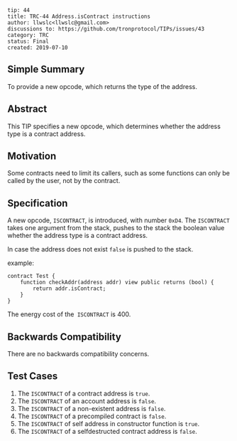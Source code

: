 ```
tip: 44
title: TRC-44 Address.isContract instructions
author: llwslc<llwslc@gmail.com> 
discussions to: https://github.com/tronprotocol/TIPs/issues/43
category: TRC
status: Final
created: 2019-07-10
```
## Simple Summary

To provide a new opcode, which returns the type of the address.

## Abstract

This TIP specifies a new opcode, which determines whether the address type is a contract address.

## Motivation

Some contracts need to limit its callers, such as some functions can only be called by the user, not by the contract.

## Specification

A new opcode, `ISCONTRACT`, is introduced, with number `0xD4`. The `ISCONTRACT` takes one argument from the stack, pushes to the stack the boolean value whether the address type is a contract address.

In case the address does not exist `false` is pushed to the stack.

example:
```
contract Test {
    function checkAddr(address addr) view public returns (bool) {
        return addr.isContract;
    }
}
```
The energy cost of the` ISCONTRACT` is 400.

## Backwards Compatibility

There are no backwards compatibility concerns.

## Test Cases

1. The `ISCONTRACT` of a contract address is `true`.
2. The `ISCONTRACT` of an account address is `false`.
3. The `ISCONTRACT` of a non-existent address is `false`.
4. The `ISCONTRACT` of a precompiled contract is `false`.
5. The `ISCONTRACT` of self address in constructor function is `true`.
6. The `ISCONTRACT` of a selfdestructed contract address is `false`.

